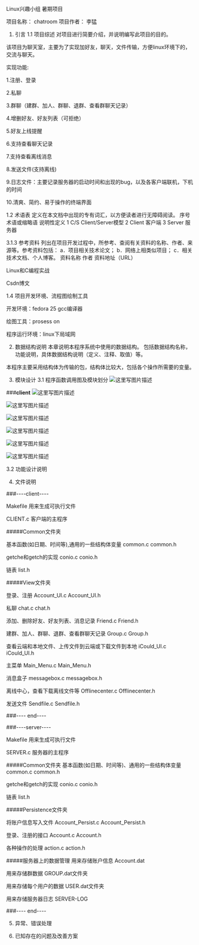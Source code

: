 Linux兴趣小组  暑期项目

项目名称：   chatroom
项目作者：      李猛

1. 引言
1.1 项目综述
对项目进行简要介绍，并说明编写此项目的目的。

该项目为聊天室，主要为了实现加好友，聊天，文件传输，方便linux环境下的，交流与聊天。

实现功能:

1.注册、登录

2.私聊

3.群聊（建群、加人、群聊、退群、查看群聊天记录）

4.增删好友、好友列表（可拒绝）

5.好友上线提醒

6.支持查看聊天记录

7.支持查看离线消息

8.发送文件(支持离线)

9.日志文件：主要记录服务器的启动时间和出现的bug，以及各客户端联机，下机的时间

10.清爽、简约、易于操作的终端界面


1.2 术语表
定义在本文档中出现的专有词汇，以方便读者进行无障碍阅读。
序号	术语或缩略语	说明性定义
1		C/S		Client/Server模型
2		Client		客户端
3		Server		服务器


3.1.3 参考资料
列出在项目开发过程中，所参考、查阅有关资料的名称、作者、来源等。参考资料包括：
a．项目相关技术论文；
b．网络上相类似项目；
c．相关技术文档、个人博客。
资料名称	作者		资料地址（URL）

Linux和C编程实战

Csdn博文


1.4 项目开发环境、流程图绘制工具

开发环境：fedora 25   gcc编译器

绘图工具：prosess on

程序运行环境：linux下局域网

2. 数据结构说明
本章说明本程序系统中使用的数据结构。
包括数据结构名称，功能说明，具体数据结构说明（定义、注释、取值）等。

本程序主要采用结构体为传输的包，结构体比较大，包括各个操作所需要的变量。

3. 模块设计
3.1 程序函数调用图及模块划分
![这里写图片描述](http://img.blog.csdn.net/20170903163032618?watermark/2/text/aHR0cDovL2Jsb2cuY3Nkbi5uZXQvbGR4MTk5ODAxMDg=/font/5a6L5L2T/fontsize/400/fill/I0JBQkFCMA==/dissolve/70/gravity/SouthEast)

###**client**
![这里写图片描述](http://img.blog.csdn.net/20170903162758927?watermark/2/text/aHR0cDovL2Jsb2cuY3Nkbi5uZXQvbGR4MTk5ODAxMDg=/font/5a6L5L2T/fontsize/400/fill/I0JBQkFCMA==/dissolve/70/gravity/SouthEast)

![这里写图片描述](http://img.blog.csdn.net/20170903162929416?watermark/2/text/aHR0cDovL2Jsb2cuY3Nkbi5uZXQvbGR4MTk5ODAxMDg=/font/5a6L5L2T/fontsize/400/fill/I0JBQkFCMA==/dissolve/70/gravity/SouthEast)

![这里写图片描述](http://img.blog.csdn.net/20170903162955551?watermark/2/text/aHR0cDovL2Jsb2cuY3Nkbi5uZXQvbGR4MTk5ODAxMDg=/font/5a6L5L2T/fontsize/400/fill/I0JBQkFCMA==/dissolve/70/gravity/SouthEast)

![这里写图片描述](http://img.blog.csdn.net/20170903163718033?watermark/2/text/aHR0cDovL2Jsb2cuY3Nkbi5uZXQvbGR4MTk5ODAxMDg=/font/5a6L5L2T/fontsize/400/fill/I0JBQkFCMA==/dissolve/70/gravity/SouthEast)

![这里写图片描述](http://img.blog.csdn.net/20170903163005912?watermark/2/text/aHR0cDovL2Jsb2cuY3Nkbi5uZXQvbGR4MTk5ODAxMDg=/font/5a6L5L2T/fontsize/400/fill/I0JBQkFCMA==/dissolve/70/gravity/SouthEast)

![这里写图片描述](http://img.blog.csdn.net/20170903163017338?watermark/2/text/aHR0cDovL2Jsb2cuY3Nkbi5uZXQvbGR4MTk5ODAxMDg=/font/5a6L5L2T/fontsize/400/fill/I0JBQkFCMA==/dissolve/70/gravity/SouthEast)

3.2 功能设计说明








4. 文件说明

###----client----

Makefile 用来生成可执行文件

CLIENT.c 客户端的主程序

#####Common文件夹

基本函数(如日期、时间等),通用的一些结构体变量
common.c
common.h

getche和getch的实现
conio.c
conio.h

链表
list.h

#####View文件夹

登录、注册
Account_UI.c
Account_UI.h

私聊
chat.c
chat.h

添加、删除好友、好友列表、消息记录
Friend.c
Friend.h

建群、加人、群聊、退群、查看群聊天记录
Group.c
Group.h

查看云端和本地文件、上传文件到云端或下载文件到本地
iCould_UI.c
iCould_UI.h

主菜单
Main_Menu.c
Main_Menu.h

消息盒子
messagebox.c
messagebox.h

离线中心，查看下载离线文件等
Offlinecenter.c
Offlinecenter.h

发送文件
Sendfile.c
Sendfile.h

###---- end----

###----server----

Makefile 用来生成可执行文件

SERVER.c 服务器的主程序

#####Common文件夹
基本函数(如日期、时间等)、通用的一些结构体变量
common.c
common.h

getche和getch的实现
conio.c
conio.h

链表
list.h

#####Persistence文件夹

将账户信息写入文件
Account_Persist.c
Account_Persist.h

登录、注册的接口
Account.c
Account.h

各种操作的处理
action.c
action.h

#####服务器上的数据管理
用来存储账户信息
Account.dat

用来存储群数据
GROUP.dat文件夹

用来存储每个用户的数据
USER.dat文件夹

用来存储服务器日志
SERVER-LOG

###---- end----

5. 异常、错误处理



6. 已知存在的问题及改善方案
